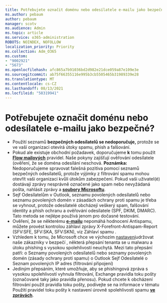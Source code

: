 ```yaml
---
title: Potřebujete označit doménu nebo odesílatele e-mailu jako bezpečné?
ms.author: pebaum
author: pebaum
manager: scotv
ms.audience: Admin
ms.topic: article
ms.service: o365-administration
ROBOTS: NOINDEX, NOFOLLOW
localization_priority: Priority
ms.collection: Adm_O365
ms.custom:
- "9002921"
- "5673"
ms.openlocfilehash: afc865a7b91036bd2d982e21dce059a87e109e3e
ms.sourcegitcommit: ab75f66355116e995b3cb5505465b31989339e28
ms.translationtype: MT
ms.contentlocale: cs-CZ
ms.lasthandoff: 08/13/2021
ms.locfileid: "58319941"
---
```

# <a name="need-to-mark-a-domain-or-email-sender-safe"></a>Potřebujete označit doménu nebo odesílatele e-mailu jako bezpečné?

- Použití seznamů **bezpečných odesílatelů se nedoporučuje,** protože se ve vaší organizaci otevírá útoky spamu, phish a falšování.
- Pokud ale existuje obchodní požadavek, doporučujeme **k** tomu použít **[Flow mailových](https://docs.microsoft.com/microsoft-365/security/office-365-security/create-safe-sender-lists-in-office-365?view=o365-worldwide#recommended-use-mail-flow-rules)** pravidel. Naše pokyny zajišťují ověřování odesílatele (ověření, že se doména odesílání neschová. 
    **Poznámka:** Nedoporučujeme spravovat falešná pozitiva pomocí seznamů bezpečných odesílatelů, protože výjimky z filtrování spamu mohou otevřít vaši organizaci kvůli útokům zabezpečení. Pokud vaši uživatel(é) dostávají zprávy nesprávně označené jako spam nebo nevyžádaná pošta, nahlásit zprávy a **[soubory Microsoftu](https://protection.office.com/reportsubmission)**.
- Sejf Odesílatelům v Outlook, seznamu povolených odesílatelů nebo seznamu  povolených domén v zásadách ochrany proti spamu je třeba se vyhnout, protože odesílatelé obcházejí veškerý spam, falšování identity a phish ochranu a ověřování odesílatele (SPF, DKIM, DMARC). Tato metoda se nejlépe používá jenom pro dočasné testování.
- Ověření, že se některému **[e-mailu](https://docs.microsoft.com/microsoft-365/security/office-365-security/anti-spam-message-headers)** nepomáhá hodnocení Antispamu, můžete provést kontrolou záhlaví zprávy X-Forefront-Antispam-Report (SFV:SFE, SFV:SKA, SFV:SKN), viz Záhlaví spamu .
- Vzhledem k tomu, že Microsoft chce ve výchozím [nastavení](https://docs.microsoft.com/microsoft-365/security/office-365-security/secure-by-default#exceptions)udržovat naše zákazníky v bezpečí , některá přepsání tenanta se u malwaru a útoku phishing s vysokou spolehlivostí neuchytá. Mezi tato přepsání patří: o Seznamy povolených odesílatelů nebo seznamy povolených domén (zásady ochrany proti spamu) o Outlook Sejf Odesílatelé o Seznam povolených IP adres (filtrování připojení) 
- Jediným přepsáním, které umožňuje, aby se phishingová zpráva s vysokou spolehlivostí vyhnula filtrování, Exchange pravidla toku pošty (označované taky jako pravidla přenosu). Pokud chcete k obcházení filtrování použít pravidla toku pošty, podívejte se na informace v tématu Použití pravidel toku pošty k nastavení úrovně spolehlivosti spamu **[ve zprávách](https://docs.microsoft.com/microsoft-365/security/office-365-security/use-mail-flow-rules-to-set-the-spam-confidence-level-scl-in-messages)**.